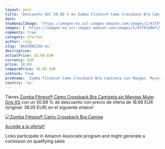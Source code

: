 ```yaml
---
layout: post
title: 'Descuento del 50.88 % en Zumba Fitness® Camo Crossback Bra Camise'
date: 
thumbnailImage: 'https://images-eu.ssl-images-amazon.com/images/I/41TX%2Bmfj9PL._SL200_.jpg'
images: [ 'https://images-eu.ssl-images-amazon.com/images/I/41TX%2Bmfj9PL._SL200_.jpg' ]
comments: true
category: ofertas
author: ring
slug: 'B015DW12GU-es'
description:
actualPrice: 18.69 EUR
currency: EUR
price: 18.69
comparePrice: 38.05 EUR
inStock: true
prodname: 'Zumba Fitness® Camo Crossback Bra Camiseta sin Mangas  Mujer  Gris  XS'
country: 'es'
---
```


Tienes [Zumba Fitness® Camo Crossback Bra Camiseta sin Mangas  Mujer  Gris  XS](https://www.amazon.es/dp/B015DW12GU/?tag=tolees-21) con un 50.88 % de descuento con precio de oferta de 18.69 EUR (original: 38.05 EUR) en el siguiente enlace!

[![Zumba Fitness® Camo Crossback Bra Camise](https://images-eu.ssl-images-amazon.com/images/I/41TX%2Bmfj9PL._SL200_.jpg)](https://www.amazon.es/dp/B015DW12GU/?tag=tolees-21)

[Accede a la oferta!!](https://www.amazon.es/dp/B015DW12GU/?tag=tolees-21)

Links participate in Amazon Associate program and might generate a comission on qualifying sales


